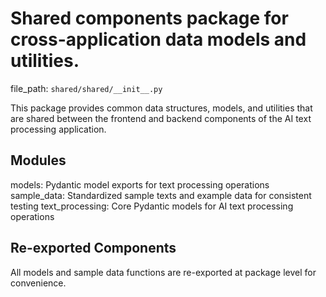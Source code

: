 # Shared components package for cross-application data models and utilities.

  file_path: `shared/shared/__init__.py`

This package provides common data structures, models, and utilities that are shared
between the frontend and backend components of the AI text processing application.

## Modules

models: Pydantic model exports for text processing operations
sample_data: Standardized sample texts and example data for consistent testing
text_processing: Core Pydantic models for AI text processing operations

## Re-exported Components

All models and sample data functions are re-exported at package level for convenience.

